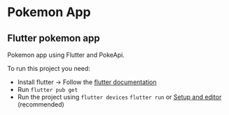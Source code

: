 # Pokemon App
## Flutter pokemon app

Pokemon app using Flutter and PokeApi.

To run this project you need:
- Install flutter -> Follow the [flutter documentation](https://breakdance.github.io/breakdance/)
- Run ```flutter pub get```
- Run the project using ```flutter devices``` ```flutter run``` or [Setup and editor](https://docs.flutter.dev/get-started/editor?tab=vscode) (recommended)
